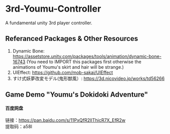# 3rd-Youmu-Controller
A fundamental unity 3rd player controller.

## Referanced Packages & Other Resources
1. Dynamic Bone: https://assetstore.unity.com/packages/tools/animation/dynamic-bone-16743 (You need to IMPORT this packages first otherwise the animations of Youmu's skirt and hair will be strange.)
2. UIEffect: https://github.com/mob-sakai/UIEffect
3. すけ式妖夢改変モデル(鬼形獣風）: https://3d.nicovideo.jp/works/td56266

## Game Demo "Youmu's Dokidoki Adventure"
#### 百度网盘
链接：https://pan.baidu.com/s/11PxQfR2lIThicR7X_EfR2w   
提取码：a58l
